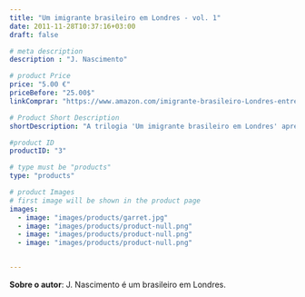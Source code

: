 ```yaml
---
title: "Um imigrante brasileiro em Londres - vol. 1"
date: 2011-11-28T10:37:16+03:00
draft: false

# meta description
description : "J. Nascimento"

# product Price
price: "5.00 €"
priceBefore: "25.00$"
linkComprar: "https://www.amazon.com/imigrante-brasileiro-Londres-entrevista-Portuguese-ebook/dp/B083JFD8G3/"

# Product Short Description
shortDescription: "A trilogia 'Um imigrante brasileiro em Londres' apresenta a história de João do Nascimento, um baiano bem-humorado que trabalha em um aeroporto e sente que a sua vida o espera fora do Brasil. No primeiro livro, com o panorama da infância e adolescência carentes de bens materiais, mas cheias de amor e entendimento familiar, João conta a sua trajetória, desde Salvador, sua terra natal,  até o balcão da zona de imigração de Londres, onde um oficial de fronteiras testará os limites da sua coragem e da sua fé no futuro."

#product ID
productID: "3"

# type must be "products"
type: "products"

# product Images
# first image will be shown in the product page
images:
  - image: "images/products/garret.jpg"
  - image: "images/products/product-null.png"
  - image: "images/products/product-null.png"
  - image: "images/products/product-null.png"


---
```


**Sobre o autor**: J. Nascimento é um brasileiro em Londres.